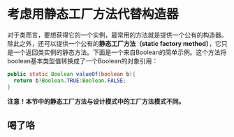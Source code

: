 # 考虑用静态工厂方法代替构造器

对于类而言，要想获得它的一个实例，最常用的方法就是提供一个公有的构造器。除此之外，还可以提供一个公有的**静态工厂方法（static factory method）**，它只是一个返回类实例的静态方法。下面是一个来自Boolean的简单示例。这个方法将boolean基本类型值转换成了一个Boolean的对象引用：

```java
public static Boolean valueOf(boolean b){
  return b?Boolean.TRUE:Boolean.FALSE;
}
```

**注意！本节中的静态工厂方法与设计模式中的工厂方法模式不同。**

## 喝了咯



